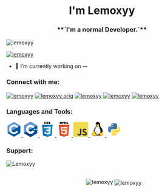 <h1 align="center"> I'm Lemoxyy</h1>
<h3 align="center">**`I'm a normal Developer.`**</h3>

<p align="left"> <img src="https://komarev.com/ghpvc/?username=lemoxyy&label=Profile%20views&color=0e75b6&style=flat" alt="lemoxyy" /> </p>

<p align="left"> <a href="https://twitter.com/lemoxyy" target="blank"><img src="https://img.shields.io/twitter/follow/lemoxyy?logo=twitter&style=for-the-badge" alt="lemoxyy" /></a> </p>

- 🔭 I’m currently working on **--**

<h3 align="left">Connect with me:</h3>
<p align="left">
<a href="https://twitter.com/lemoxyy" target="blank"><img align="center" src="https://raw.githubusercontent.com/rahuldkjain/github-profile-readme-generator/master/src/images/icons/Social/twitter.svg" alt="lemoxyy" height="30" width="40" /></a>
<a href="https://stackoverflow.com/users/lemoxyy orig" target="blank"><img align="center" src="https://raw.githubusercontent.com/rahuldkjain/github-profile-readme-generator/master/src/images/icons/Social/stack-overflow.svg" alt="lemoxyy orig" height="30" width="40" /></a>
<a href="https://fb.com/lemoxyy" target="blank"><img align="center" src="https://raw.githubusercontent.com/rahuldkjain/github-profile-readme-generator/master/src/images/icons/Social/facebook.svg" alt="lemoxyy" height="30" width="40" /></a>
<a href="https://instagram.com/lemoxyy" target="blank"><img align="center" src="https://raw.githubusercontent.com/rahuldkjain/github-profile-readme-generator/master/src/images/icons/Social/instagram.svg" alt="lemoxyy" height="30" width="40" /></a>
<a href="https://www.youtube.com/c/lemoxyy" target="blank"><img align="center" src="https://raw.githubusercontent.com/rahuldkjain/github-profile-readme-generator/master/src/images/icons/Social/youtube.svg" alt="lemoxyy" height="30" width="40" /></a>
</p>

<h3 align="left">Languages and Tools:</h3>
<p align="left"> <a href="https://www.cprogramming.com/" target="_blank" rel="noreferrer"> <img src="https://raw.githubusercontent.com/devicons/devicon/master/icons/c/c-original.svg" alt="c" width="40" height="40"/> </a> <a href="https://www.w3schools.com/cpp/" target="_blank" rel="noreferrer"> <img src="https://raw.githubusercontent.com/devicons/devicon/master/icons/cplusplus/cplusplus-original.svg" alt="cplusplus" width="40" height="40"/> </a> <a href="https://www.w3schools.com/css/" target="_blank" rel="noreferrer"> <img src="https://raw.githubusercontent.com/devicons/devicon/master/icons/css3/css3-original-wordmark.svg" alt="css3" width="40" height="40"/> </a> <a href="https://www.w3.org/html/" target="_blank" rel="noreferrer"> <img src="https://raw.githubusercontent.com/devicons/devicon/master/icons/html5/html5-original-wordmark.svg" alt="html5" width="40" height="40"/> </a> <a href="https://developer.mozilla.org/en-US/docs/Web/JavaScript" target="_blank" rel="noreferrer"> <img src="https://raw.githubusercontent.com/devicons/devicon/master/icons/javascript/javascript-original.svg" alt="javascript" width="40" height="40"/> </a> <a href="https://www.linux.org/" target="_blank" rel="noreferrer"> <img src="https://raw.githubusercontent.com/devicons/devicon/master/icons/linux/linux-original.svg" alt="linux" width="40" height="40"/> </a> <a href="https://www.python.org" target="_blank" rel="noreferrer"> <img src="https://raw.githubusercontent.com/devicons/devicon/master/icons/python/python-original.svg" alt="python" width="40" height="40"/> </a> </p>

<h3 align="left">Support:</h3>
<p><a href="https://www.buymeacoffee.com/Lemoxyy"> <img align="left" src="https://cdn.buymeacoffee.com/buttons/v2/default-yellow.png" height="50" width="210" alt="Lemoxyy" /></a></p><br><br>

<p><img align="left" src="https://github-readme-stats.vercel.app/api/top-langs?username=lemoxyy&show_icons=true&locale=en&layout=compact" alt="lemoxyy" /></p>

<p>&nbsp;<img align="center" src="https://github-readme-stats.vercel.app/api?username=lemoxyy&show_icons=true&locale=en" alt="lemoxyy" /></p>
